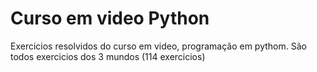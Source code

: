 # Curso em video Python

Exercicios resolvidos do curso em video, programação em pythom.
São todos exercicios dos 3 mundos (114 exercicios)
